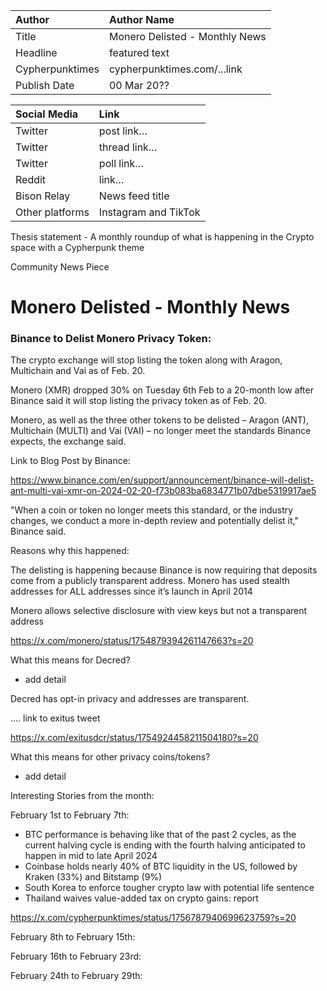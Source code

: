 | Author | Author Name |
| :---- | :---- |
| Title | Monero Delisted - Monthly News |
| Headline  | featured text |
| Cypherpunktimes | cypherpunktimes.com/...link |
| Publish Date | 00 Mar 20?? |

| Social Media | Link |
| :---- | :---- |
| Twitter | post link… |
| Twitter | thread link… |
| Twitter | poll link… |
| Reddit  | link… |
| Bison Relay | News feed title |
| Other platforms | Instagram and TikTok |

Thesis statement - A monthly roundup of what is happening in the Crypto space with a Cypherpunk theme

Community News Piece


# Monero Delisted - Monthly News

### Binance to Delist Monero Privacy Token:

The crypto exchange will stop listing the token along with Aragon, Multichain and Vai as of Feb. 20.

Monero (XMR) dropped 30% on Tuesday 6th Feb to a 20-month low after Binance said it will stop listing the privacy token as of Feb. 20.

Monero, as well as the three other tokens to be delisted – Aragon (ANT), Multichain (MULTI) and Vai (VAI) – no longer meet the standards Binance expects, the exchange said.

Link to Blog Post by Binance:

https://www.binance.com/en/support/announcement/binance-will-delist-ant-multi-vai-xmr-on-2024-02-20-f73b083ba6834771b07dbe5319917ae5 

"When a coin or token no longer meets this standard, or the industry changes, we conduct a more in-depth review and potentially delist it," Binance said.

Reasons why this happened:

The delisting is happening because Binance is now requiring that deposits come from a publicly transparent address. Monero has used stealth addresses for ALL addresses since it’s launch in April 2014

Monero allows selective disclosure with view keys but not a transparent address

https://x.com/monero/status/1754879394261147663?s=20

What this means for Decred?

- add detail

Decred has opt-in privacy and addresses are transparent.

.... link to exitus tweet

https://x.com/exitusdcr/status/1754924458211504180?s=20

What this means for other privacy coins/tokens?

- add detail


Interesting Stories from the month:

February 1st to February 7th:

- BTC performance is behaving like that of the past 2 cycles, as the current halving cycle is ending with the fourth halving anticipated to happen in mid to late April 2024
- Coinbase holds nearly 40% of BTC liquidity in the US, followed by Kraken (33%) and Bitstamp (9%)
- South Korea to enforce tougher crypto law with potential life sentence
- Thailand waives value-added tax on crypto gains: report

https://x.com/cypherpunktimes/status/1756787940699623759?s=20

February 8th to February 15th:

February 16th to February 23rd:

February 24th to February 29th:
